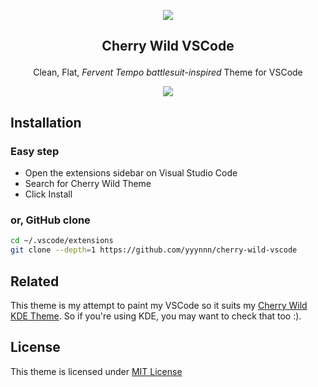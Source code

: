 <p align="center"><img src="https://raw.githubusercontent.com/yyynnn/cherry-wild-vscode/main/assets/cherry-wild.png"/></p>
<h2><p align="center">Cherry Wild VSCode</p></h2>
<p align="center">Clean, Flat, <i>Fervent Tempo battlesuit-inspired</i> Theme for VSCode</p>
<p align="center"><img src="https://raw.githubusercontent.com/yyynnn/cherry-wild-vscode/main/assets/preview-full.png"/></p>
</center>

## Installation

### Easy step
* Open the extensions sidebar on Visual Studio Code
* Search for Cherry Wild Theme
* Click Install

### or, GitHub clone
```bash
cd ~/.vscode/extensions
git clone --depth=1 https://github.com/yyynnn/cherry-wild-vscode
```

## Related
This theme is my attempt to paint my VSCode so it suits my [Cherry Wild KDE Theme](https://github.com/yyynnn/cherry-wild-kde-theme). So if you're using KDE, you may want to check that too :).

## License
This theme is licensed under [MIT License](LICENSE)
